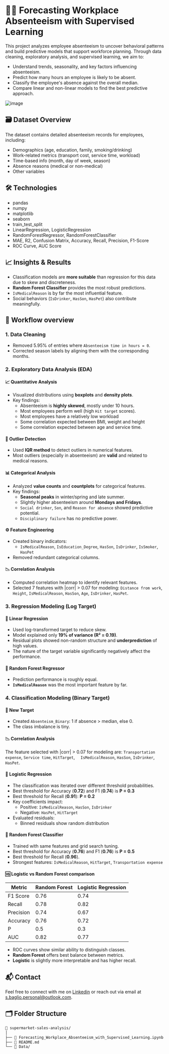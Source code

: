 # 🧑‍💼  Forecasting Workplace Absenteeism with Supervised Learning

This project analyzes employee absenteeism to uncover behavioral patterns and build predictive models that support workforce planning. Through data cleaning, exploratory analysis, and supervised learning, we aim to:

- Understand trends, seasonality, and key factors influencing absenteeism.
- Predict how many hours an employee is likely to be absent.
- Classify the employee's absence against the overall median.
- Compare linear and non-linear models to find the best predictive approach.

![image](https://github.com/user-attachments/assets/b56d5e4c-9d3c-4a38-a49b-84c849e7b46e)

## 🗃️ Dataset Overview

The dataset contains detailed absenteeism records for employees, including:

  - Demographics (age, education, family, smoking/drinking)
  - Work-related metrics (transport cost, service time, workload)
  - Time-based info (month, day of week, season)
  - Absence reasons (medical or non-medical)
  - Other variables

## 🛠️ Technologies
- pandas
- numpy
- matplotlib
- seaborn
- train_test_split
- LinearRegression, LogisticRegression
- RandomForestRegressor, RandomForestClassifier
- MAE, R2, Confusion Matrix, Accuracy, Recall, Precision, F1-Score
- ROC Curve, AUC Score

## 📈 Insights & Results

- Classification models are **more suitable** than regression for this data due to skew and discreteness.
- **Random Forest Classifier** provides the most robust predictions.
- `IsMedicalReason` is by far the most influential feature.
- Social behaviors (`IsDrinker`, `HasSon`, `HasPet`) also contribute meaningfully.


## 🧱 Workflow overview

### 1. Data Cleaning

- Removed 5.95% of entries where `Absenteeism time in hours = 0`.
- Corrected season labels by aligning them with the corresponding months.

### 2. Exploratory Data Analysis (EDA)

#### 📈 Quantitative Analysis

- Visualized distributions using **boxplots** and **density plots**.
- Key findings:
  - Absenteeism is **highly skewed**, mostly under 10 hours.
  - Most employees perform well (high `Hit target` scores).
  - Most employees have a relatively low workload
  - Some correlation expected between BMI, weight and height
  - Some correlation expected between age and service time.

#### 🚨 Outlier Detection

- Used **IQR method** to detect outliers in numerical features.
- Most outliers (especially in absenteeism) are **valid** and related to medical reasons.

#### 📊 Categorical Analysis

- Analyzed **value counts** and **countplots** for categorical features.
- Key findings:
  - **Seasonal peaks** in winter/spring and late summer.
  - Slightly higher absenteeism around **Mondays and Fridays**.
  - `Social drinker`, `Son`, and `Reason for absence` showed predictive potential.
  - `Disciplinary failure` has no predictive power.

#### ⚙️ Feature Engineering

- Created binary indicators:
  - `IsMedicalReason`, `IsEducation_Degree`, `HasSon`, `IsDrinker`, `IsSmoker`, `HasPet`
- Removed redundant categorical columns.

#### 📉 Correlation Analysis

- Computed correlation heatmap to identify relevant features.
- Selected 7 features with |corr| > 0.07 for modeling: `Distance from work`, `Height`, `IsMedicalReason`, `HasSon`, `Age`, `IsDrinker`, `HasPet`.


### 3. Regression Modeling (Log Target)

#### 🔹 Linear Regression

- Used log-transformed target to reduce skew.
- Model explained only **19% of variance (R² = 0.19)**.
- Residual plots showed non-random structure and **underprediction** of high values.
- The nature of the target variable significantly negatively affect the performance.

#### 🔸 Random Forest Regressor

- Prediction performance is roughly equal.
- **`IsMedicalReason`** was the most important feature by far.

### 4. Classification Modeling (Binary Target)

#### 🎯 New Target

- Created `Absenteism_Binary`: 1 if absence > median, else 0.
- The class imbalance is tiny.

#### 📉 Correlation Analysis
The feature selected with |corr| > 0.07 for modeling are: `Transportation expense`, `Service time`, `HitTarget`, `  IsMedicalReason`, `HasSon`, `IsDrinker`, `HasPet`.

#### 🔹 Logistic Regression

- The classification was iterated over different threshold probabilities.
- Best threshold for Accuracy (**0.72**) and F1 (**0.74**) is **P = 0.3**
- Best threshold for Recall (**0.91**): **P = 0.2**
- Key coefficients impact:
  - Positive: `IsMedicalReason`, `HasSon`, `IsDrinker`
  - Negative: `HasPet`, `HitTarget`
- Evaluated residuals:
  - Binned residuals show random distribution


#### 🔸 Random Forest Classifier

- Trained with same features and grid search tuning.
- Best threshold for Accuracy (**0.76**) and F1 (**0.76**) is **P = 0.5**
- Best threshold for Recall (**0.96**).
- Strongest features: `IsMedicalReason`, `HitTarget`, `Transportation expense`

#### 🆚 Logistic vs Random Forest comparison

| Metric      | Random Forest | Logistic Regression |
|-------------|---------------|---------------------|
| F1 Score    |  0.76        | 0.74                |
| Recall      | 0.78          | 0.82              |
| Precision   |  0.74        | 0.67                |
| Accuracy    |  0.76        | 0.72                |
| P           |  0.5         | 0.3                  |
| AUC         |  0.82        | 0.77                |

- ROC curves show similar ability to distinguish classes.
- **Random Forest** offers best balance between metrics.
- **Logistic** is slightly more interpretable and has higher recall.

## 📬 Contact
Feel free to connect with me on [Linkedin](https://www.linkedin.com/in/stefano-baglio/) or reach out via email at s.baglio.personal@outlook.com.


## 🗂️ Folder Structure

```bash
📁 supermarket-sales-analysis/
│
├── 📓 Forecasting_Workplace_Absenteeism_with_Supervised_Learning.ipynb
├── 📄 README.md
└── 📁 Data/


